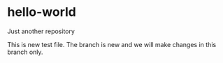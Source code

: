 # hello-world
Just another repository

This is new test file. The branch is new and we will make changes in this branch only.
